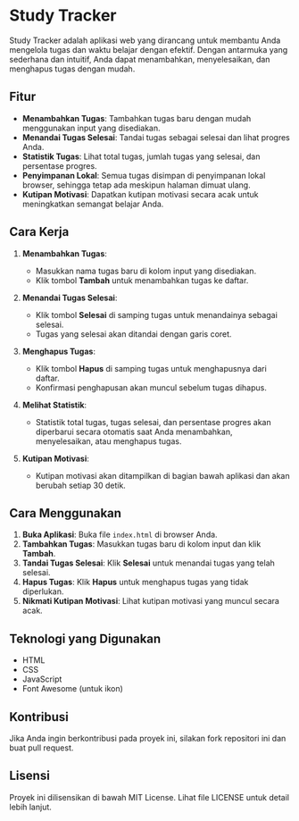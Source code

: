 # Study Tracker

Study Tracker adalah aplikasi web yang dirancang untuk membantu Anda mengelola tugas dan waktu belajar dengan efektif. Dengan antarmuka yang sederhana dan intuitif, Anda dapat menambahkan, menyelesaikan, dan menghapus tugas dengan mudah.

## Fitur

- **Menambahkan Tugas**: Tambahkan tugas baru dengan mudah menggunakan input yang disediakan.
- **Menandai Tugas Selesai**: Tandai tugas sebagai selesai dan lihat progres Anda.
- **Statistik Tugas**: Lihat total tugas, jumlah tugas yang selesai, dan persentase progres.
- **Penyimpanan Lokal**: Semua tugas disimpan di penyimpanan lokal browser, sehingga tetap ada meskipun halaman dimuat ulang.
- **Kutipan Motivasi**: Dapatkan kutipan motivasi secara acak untuk meningkatkan semangat belajar Anda.

## Cara Kerja

1. **Menambahkan Tugas**:
   - Masukkan nama tugas baru di kolom input yang disediakan.
   - Klik tombol **Tambah** untuk menambahkan tugas ke daftar.

2. **Menandai Tugas Selesai**:
   - Klik tombol **Selesai** di samping tugas untuk menandainya sebagai selesai.
   - Tugas yang selesai akan ditandai dengan garis coret.

3. **Menghapus Tugas**:
   - Klik tombol **Hapus** di samping tugas untuk menghapusnya dari daftar.
   - Konfirmasi penghapusan akan muncul sebelum tugas dihapus.

4. **Melihat Statistik**:
   - Statistik total tugas, tugas selesai, dan persentase progres akan diperbarui secara otomatis saat Anda menambahkan, menyelesaikan, atau menghapus tugas.

5. **Kutipan Motivasi**:
   - Kutipan motivasi akan ditampilkan di bagian bawah aplikasi dan akan berubah setiap 30 detik.

## Cara Menggunakan

1. **Buka Aplikasi**: Buka file `index.html` di browser Anda.
2. **Tambahkan Tugas**: Masukkan tugas baru di kolom input dan klik **Tambah**.
3. **Tandai Tugas Selesai**: Klik **Selesai** untuk menandai tugas yang telah selesai.
4. **Hapus Tugas**: Klik **Hapus** untuk menghapus tugas yang tidak diperlukan.
5. **Nikmati Kutipan Motivasi**: Lihat kutipan motivasi yang muncul secara acak.

## Teknologi yang Digunakan

- HTML
- CSS
- JavaScript
- Font Awesome (untuk ikon)

## Kontribusi

Jika Anda ingin berkontribusi pada proyek ini, silakan fork repositori ini dan buat pull request.

## Lisensi

Proyek ini dilisensikan di bawah MIT License. Lihat file LICENSE untuk detail lebih lanjut.